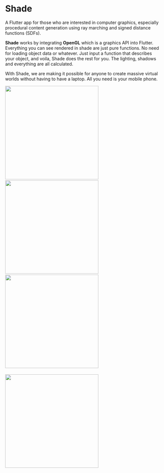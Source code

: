 # Shade

A Flutter app for those who are interested in computer graphics, especially procedural content generation using ray marching and signed distance functions (SDFs). 

**Shade** works by integrating **OpenGL** which is a graphics API into Flutter. Everything you can see rendered in shade are just pure functions. No need for loading object data or whatever. Just input a function that describes your object, and voila, Shade does the rest for you. The lighting, shadows and everything are all calculated. 

With Shade, we are making it possible for anyone to create massive virtual worlds without having to have a laptop. All you need is your mobile phone.

<img src="https://github.com/Frankdroid7/shader/assets/30746679/4991766f-2c2c-44ab-a5e3-f1f3147e613d" width="300"/>  &nbsp;  &nbsp;  &nbsp;
<img src="https://github.com/Frankdroid7/shader/assets/30746679/40bc4b72-336a-441a-857c-3c53d56d6e6b" width="300"/> &nbsp;  &nbsp;  &nbsp;
<img src="https://github.com/Frankdroid7/shader/assets/30746679/ba65daca-56e3-4f2f-b996-8bf1a360d7ad" width="300"/> &nbsp;  &nbsp;  &nbsp; 
<br> <br> 
<img src="https://github.com/Frankdroid7/shader/assets/30746679/cca36273-acfc-4ef1-8a0e-bc970a01661e" width="300"/>

